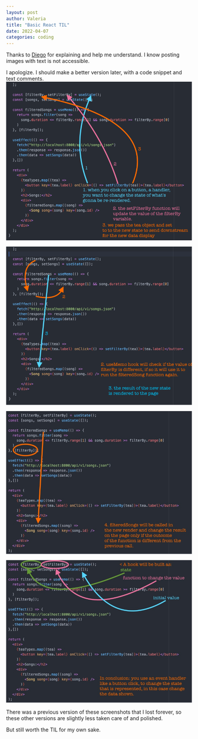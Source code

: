 ```yaml
---
layout: post
author: Valeria
title: "Basic React TIL"
date: 2022-04-07
categories: coding
---
```


Thanks to [Diego](https://github.com/codeofdiego) for explaining and help me understand.
I know posting images with text is not accessible.

I apologize. I should make a better version later, with a code snippet and text comments.
![first step](/assets/images/1.png)

![second third step](/assets/images/2-3.png)

![fourth step](/assets/images/4.jpg)

![recap](/assets/images/5.jpg)

There was a previous version of these screenshots that I lost forever, so these
other versions are slightly less taken care of and polished.

But still worth the TIL for my own sake.
